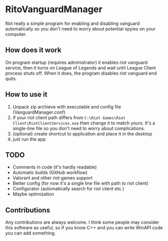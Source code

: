 # RitoVanguardManager
Not really a simple program for enabling and disabling vanguard automatically so you don't need to worry about potential spyies on your computer.

## How does it work
On program startup (requires administrator) it enables riot vanguard service, then it turns on League of Legends and wait until League Client process shuts off. 
When it does, the program disables riot vanguard end quits.

## How to use it
1. Unpack zip archieve with executable and config file (VanguardManager.conf)
2. if your riot client path differs from `C:\Riot Games\Riot Client\RiotClientServices.exe` then change it to match yours. It's a single-line file so you don't need to worry about complications.
3. (optional) create shortcut to application and place it in the desktop
4. just run the app

## TODO
- Comments in code (it's hardly readable)
- Automatic builds (GitHub workflow)
- Valorant and other riot games support
- Better config (for now it's a single line file with path to riot client)
- Configurator (automatically search for riot client etc.)
- Maybe optimization

## Contributions
Any contributions are always welcome. I think some people may consider this software as useful, so if you know C++ and you can write WinAPI code you can add something.
